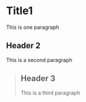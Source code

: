 # Title1

This is one paragraph

## Header 2

This is a second paragraph

<blockquote/>

## Header 3

This is a third paragraph

